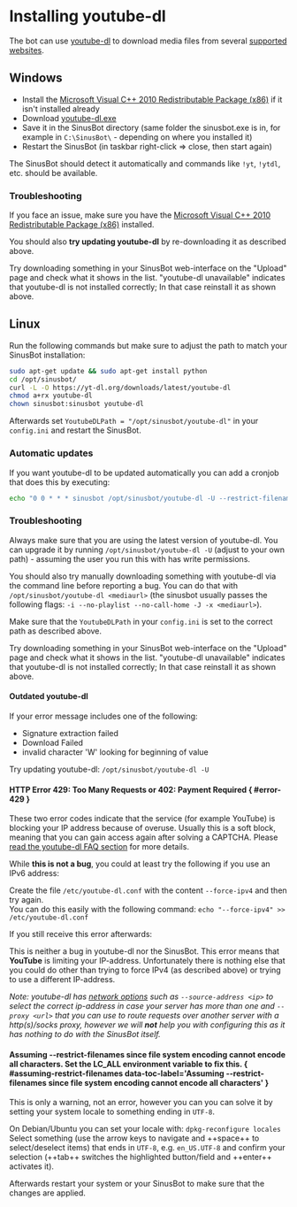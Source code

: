 # Installing youtube-dl

The bot can use [youtube-dl](https://github.com/ytdl-org/youtube-dl/) to download media files from several [supported websites](https://rg3.github.io/youtube-dl/supportedsites.html).

## Windows

- Install the [Microsoft Visual C++ 2010 Redistributable Package (x86)](https://www.microsoft.com/en-US/download/details.aspx?id=5555) if it isn't installed already
- Download [youtube-dl.exe](https://yt-dl.org/downloads/latest/youtube-dl.exe)
- Save it in the SinusBot directory (same folder the sinusbot.exe is in, for example in `C:\SinusBot\` - depending on where you installed it)
- Restart the SinusBot (in taskbar right-click => close, then start again)

The SinusBot should detect it automatically and commands like `!yt`, `!ytdl`, etc. should be available.

### Troubleshooting

If you face an issue, make sure you have the [Microsoft Visual C++ 2010 Redistributable Package (x86)](https://www.microsoft.com/en-US/download/details.aspx?id=5555) installed.

You should also **try updating youtube-dl** by re-downloading it as described above.

Try downloading something in your SinusBot web-interface on the "Upload" page and check what it shows in the list. "youtube-dl unavailable" indicates that youtube-dl is not installed correctly; In that case reinstall it as shown above.

## Linux

Run the following commands but make sure to adjust the path to match your SinusBot installation:

```bash
sudo apt-get update && sudo apt-get install python
cd /opt/sinusbot/
curl -L -O https://yt-dl.org/downloads/latest/youtube-dl
chmod a+rx youtube-dl
chown sinusbot:sinusbot youtube-dl
```

Afterwards set `YoutubeDLPath = "/opt/sinusbot/youtube-dl"` in your `config.ini` and restart the SinusBot.

### Automatic updates

If you want youtube-dl to be updated automatically you can add a cronjob that does this by executing:

```bash
echo "0 0 * * * sinusbot /opt/sinusbot/youtube-dl -U --restrict-filenames >/dev/null" > /etc/cron.d/ytdl
```

### Troubleshooting

Always make sure that you are using the latest version of youtube-dl. You can upgrade it by running `/opt/sinusbot/youtube-dl -U` (adjust to your own path) - assuming the user you run this with has write permissions.

You should also try manually downloading something with youtube-dl via the command line before reporting a bug. You can do that with `/opt/sinusbot/youtube-dl <mediaurl>` (the sinusbot usually passes the following flags: `-i --no-playlist --no-call-home -J -x <mediaurl>`).

Make sure that the `YoutubeDLPath` in your `config.ini` is set to the correct path as described above.

Try downloading something in your SinusBot web-interface on the "Upload" page and check what it shows in the list. "youtube-dl unavailable" indicates that youtube-dl is not installed correctly; In that case reinstall it as shown above.

#### Outdated youtube-dl

If your error message includes one of the following:

- Signature extraction failed
- Download Failed
- invalid character 'W' looking for beginning of value

Try updating youtube-dl: `/opt/sinusbot/youtube-dl -U`

#### HTTP Error 429: Too Many Requests or 402: Payment Required { #error-429 }

These two error codes indicate that the service (for example YouTube) is blocking your IP address because of overuse. Usually this is a soft block, meaning that you can gain access again after solving a CAPTCHA. Please [read the youtube-dl FAQ section](https://github.com/ytdl-org/youtube-dl#http-error-429-too-many-requests-or-402-payment-required) for more details.

While **this is not a bug**, you could at least try the following if you use an IPv6 address:

Create the file `/etc/youtube-dl.conf` with the content `--force-ipv4` and then try again. </br>
You can do this easily with the following command: `echo "--force-ipv4" >> /etc/youtube-dl.conf`

If you still receive this error afterwards:

This is neither a bug in youtube-dl nor the SinusBot. This error means that **YouTube** is limiting your IP-address.
Unfortunately there is nothing else that you could do other than trying to force IPv4 (as described above) or trying to use a different IP-address.

*Note: youtube-dl has [network options](https://github.com/ytdl-org/youtube-dl/blob/master/README.md#network-options) such as `--source-address <ip>` to select the correct ip-address in case your server has more than one and `--proxy <url>` that you can use to route requests over another server with a http(s)/socks proxy, however we will **not** help you with configuring this as it has nothing to do with the SinusBot itself.*

#### Assuming --restrict-filenames since file system encoding cannot encode all characters. Set the LC_ALL environment variable to fix this. { #assuming-restrict-filenames data-toc-label='Assuming --restrict-filenames since file system encoding cannot encode all characters' }

This is only a warning, not an error, however you can you can solve it by setting your system locale to something ending in `UTF-8`.

On Debian/Ubuntu you can set your locale with: `dpkg-reconfigure locales`<br>
Select something (use the arrow keys to navigate and ++space++ to select/deselect items) that ends in `UTF-8`, e.g. `en_US.UTF-8` and confirm your selection (++tab++ switches the highlighted button/field and ++enter++ activates it).

Afterwards restart your system or your SinusBot to make sure that the changes are applied.
